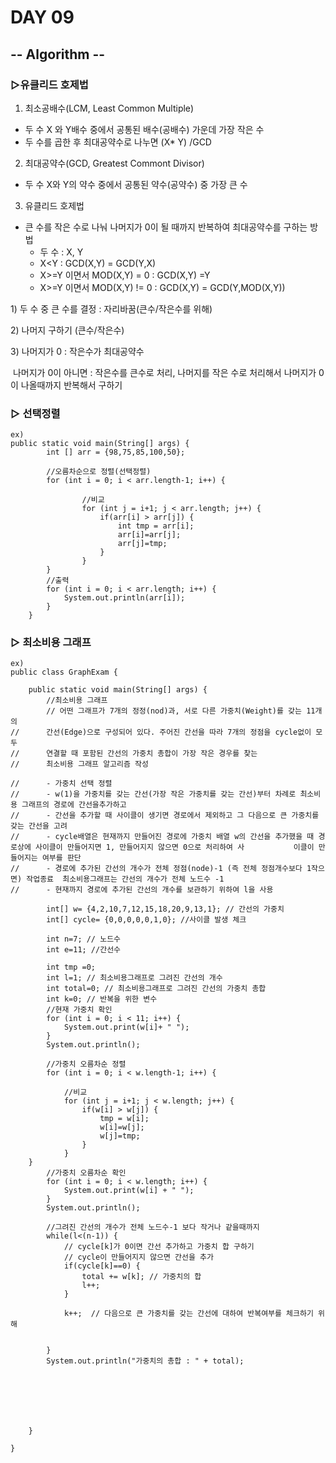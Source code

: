 # DAY 09

## -- Algorithm --

### ▷유클리드 호제법

1.  최소공배수(LCM, Least Common Multiple)

- 두 수 X 와 Y배수 중에서 공통된 배수(공배수) 가운데 가장 작은 수 
- 두 수를 곱한 후 최대공약수로 나누면 (X* Y) /GCD

2. 최대공약수(GCD, Greatest Commont Divisor)

- 두 수 X와 Y의 약수 중에서 공통된 약수(공약수) 중 가장 큰 수
3. 유클리드 호제법 
- 큰 수를 작은 수로 나눠 나머지가 0이 될 때까지 반복하여 최대공약수를 구하는 방법
  - 두 수 : X, Y
  - X<Y : GCD(X,Y) = GCD(Y,X)
  - X>=Y 이면서 MOD(X,Y) = 0 : GCD(X,Y) =Y
  - X>=Y 이면서 MOD(X,Y) != 0 : GCD(X,Y) = GCD(Y,MOD(X,Y))

1\) 두 수 중 큰 수를 결정  : 자리바꿈(큰수/작은수를 위해)

2\) 나머지 구하기 (큰수/작은수)

3\) 나머지가 0 : 작은수가 최대공약수

​	나머지가 0이 아니면 : 작은수를 큰수로 처리, 나머지를 작은 수로 처리해서 나머지가 0이 나올때까지 반복해서 구하기 



### ▷ 선택정렬

~~~
ex)
public static void main(String[] args) {
		int [] arr = {98,75,85,100,50};
		 
		//오름차순으로 정렬(선택정렬)
		for (int i = 0; i < arr.length-1; i++) {
			
				//비교
				for (int j = i+1; j < arr.length; j++) {
					if(arr[i] > arr[j]) {
						int tmp = arr[i];
						arr[i]=arr[j];
						arr[j]=tmp;
					}
				}			
		}
		//출력
		for (int i = 0; i < arr.length; i++) {
			System.out.println(arr[i]);
		}
	}
~~~



### ▷ 최소비용 그래프 

~~~
ex)
public class GraphExam {

	public static void main(String[] args) {
		//최소비용 그래프
		// 어떤 그래프가 7개의 정정(nod)과, 서로 다른 가중치(Weight)를 갖는 11개의
//		간선(Edge)으로 구성되어 있다. 주어진 간선을 따라 7개의 정점을 cycle없이 모두
//		연결할 때 포함된 간선의 가중치 총합이 가장 작은 경우를 찾는 
//		최소비용 그래프 알고리즘 작성
		
//		- 가중치 선택 정렬
//		- w(1)을 가중치를 갖는 간선(가장 작은 가중치를 갖는 간선)부터 차례로 최소비용 그래프의 경로에 간선을추가하고
//		- 간선을 추가할 때 사이클이 생기면 경로에서 제외하고 그 다음으로 큰 가중치를 갖는 간선을 고려
//		- cycle배열은 현재까지 만들어진 경로에 가중치 배열 w의 간선을 추가했을 때 경로상에 사이클이 만들어지면 1, 만들어지지 않으면 0으로 처리하여 사			이클이 만들어지는 여부를 판단
//		- 경로에 추가된 간선의 개수가 전체 정점(node)-1 (즉 전체 정점개수보다 1작으면) 작업종료  최소비용그래프는 간선의 개수가 전체 노드수 -1
//		- 현재까지 경로에 추가된 간선의 개수를 보관하기 위하여 l을 사용
		
		int[] w= {4,2,10,7,12,15,18,20,9,13,1}; // 간선의 가중치
		int[] cycle= {0,0,0,0,0,1,0}; //사이클 발생 체크
		
		int n=7; // 노드수
		int e=11; //간선수
		
		int tmp =0;
		int l=1; // 최소비용그래프로 그려진 간선의 개수
		int total=0; // 최소비용그래프로 그려진 간선의 가중치 총합
		int k=0; // 반복을 위한 변수
		//현재 가중치 확인 
		for (int i = 0; i < 11; i++) {
			System.out.print(w[i]+ " ");
		}
		System.out.println();
		
		//가중치 오름차순 정렬
		for (int i = 0; i < w.length-1; i++) {
			
			//비교
			for (int j = i+1; j < w.length; j++) {
				if(w[i] > w[j]) {
					tmp = w[i];
					w[i]=w[j];
					w[j]=tmp;
				}
			}			
	}
		//가중치 오름차순 확인
		for (int i = 0; i < w.length; i++) {
			System.out.print(w[i] + " ");
		}
		System.out.println();
		
		//그려진 간선의 개수가 전체 노드수-1 보다 작거나 같을때까지
		while(l<(n-1)) {
			// cycle[k]가 0이면 간선 추가하고 가중치 합 구하기
			// cycle이 만들어지지 않으면 간선을 추가
			if(cycle[k]==0) {
				total += w[k]; // 가중치의 합
				l++;
			}
			
			k++;  // 다음으로 큰 가중치를 갖는 간선에 대하여 반복여부를 체크하기 위해
			
			
		}
		System.out.println("가중치의 총합 : " + total);
		
		
		
		
		
		
		
	}

}

~~~

